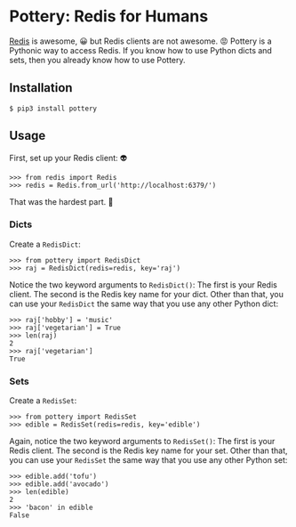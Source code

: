 # Pottery: Redis for Humans

[Redis](http://redis.io/) is awesome, :grinning: but Redis clients are not
awesome. :rage:  Pottery is a Pythonic way to access Redis.  If you know how to
use Python dicts and sets, then you already know how to use Pottery.

## Installation

    $ pip3 install pottery

## Usage

First, set up your Redis client: :alien:

    >>> from redis import Redis
    >>> redis = Redis.from_url('http://localhost:6379/')

That was the hardest part. :grimacing:

### Dicts

Create a `RedisDict`:

    >>> from pottery import RedisDict
    >>> raj = RedisDict(redis=redis, key='raj')

Notice the two keyword arguments to `RedisDict()`:  The first is your Redis
client.  The second is the Redis key name for your dict.  Other than that, you
can use your `RedisDict` the same way that you use any other Python dict:

    >>> raj['hobby'] = 'music'
    >>> raj['vegetarian'] = True
    >>> len(raj)
    2
    >>> raj['vegetarian']
    True

### Sets

Create a `RedisSet`:

    >>> from pottery import RedisSet
    >>> edible = RedisSet(redis=redis, key='edible')

Again, notice the two keyword arguments to `RedisSet()`:  The first is your
Redis client.  The second is the Redis key name for your set.  Other than that,
you can use your `RedisSet` the same way that you use any other Python set:

    >>> edible.add('tofu')
    >>> edible.add('avocado')
    >>> len(edible)
    2
    >>> 'bacon' in edible
    False
